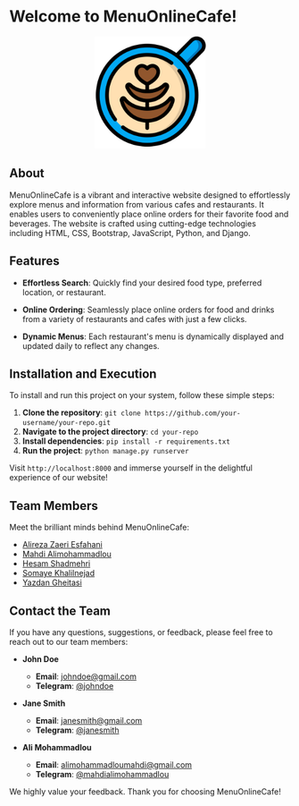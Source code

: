 # Welcome to MenuOnlineCafe!

<p align="center">
  <img src="static/assets_home_menu_page/img/latte.png" alt="Website Logo" width="200"/>
</p>

## About

MenuOnlineCafe is a vibrant and interactive website designed to effortlessly explore menus and information from various cafes and restaurants. It enables users to conveniently place online orders for their favorite food and beverages. The website is crafted using cutting-edge technologies including HTML, CSS, Bootstrap, JavaScript, Python, and Django.

## Features

- **Effortless Search**: Quickly find your desired food type, preferred location, or restaurant.

- **Online Ordering**: Seamlessly place online orders for food and drinks from a variety of restaurants and cafes with just a few clicks.

- **Dynamic Menus**: Each restaurant's menu is dynamically displayed and updated daily to reflect any changes.

## Installation and Execution

To install and run this project on your system, follow these simple steps:

1. **Clone the repository**: `git clone https://github.com/your-username/your-repo.git`
2. **Navigate to the project directory**: `cd your-repo`
3. **Install dependencies**: `pip install -r requirements.txt`
4. **Run the project**: `python manage.py runserver`

Visit `http://localhost:8000` and immerse yourself in the delightful experience of our website!

## Team Members

Meet the brilliant minds behind MenuOnlineCafe:

- [Alireza Zaeri Esfahani](https://github.com/Alora-taken)
- [Mahdi Alimohammadlou](https://github.com/MahdiAlimohammadlou)
- [Hesam Shadmehri](https://github.com/hesam835)
- [Somaye Khalilnejad](https://github.com/somayehkn)
- [Yazdan Gheitasi](https://github.com/yazdangheytasi)

## Contact the Team

If you have any questions, suggestions, or feedback, please feel free to reach out to our team members:

- **John Doe**
  - **Email**: johndoe@gmail.com
  - **Telegram**: [@johndoe](https://t.me/johndoe)

- **Jane Smith**
  - **Email**: janesmith@gmail.com
  - **Telegram**: [@janesmith](https://t.me/janesmith)

- **Ali Mohammadlou**
  - **Email**: alimohammadloumahdi@gmail.com
  - **Telegram**: [@mahdialimohammadlou](https://t.me/mahdialimohammadlou)

We highly value your feedback. Thank you for choosing MenuOnlineCafe!


